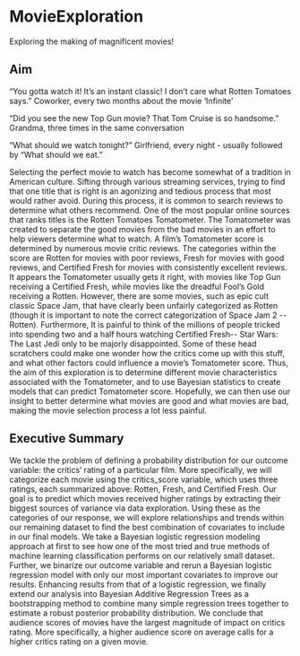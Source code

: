 # MovieExploration
Exploring the making of magnificent movies!

## Aim

“You gotta watch it! It’s an instant classic! I don’t care what Rotten Tomatoes says.”
 Coworker, every two months about the movie ‘Infinite’
 
“Did you see the new Top Gun movie? That Tom Cruise is so handsome.”
 Grandma, three times in the same conversation
 
“What should we watch tonight?”
 Girlfriend, every night - usually followed by “What should we eat.”
 
Selecting the perfect movie to watch has become somewhat of a tradition in American culture.
Sifting through various streaming services, trying to find that one title that is right is an agonizing
and tedious process that most would rather avoid. During this process, it is common to search
reviews to determine what others recommend. One of the most popular online sources that
ranks titles is the Rotten Tomatoes Tomatometer. The Tomatometer was created to separate
the good movies from the bad movies in an effort to help viewers determine what to watch. A
film’s Tomatometer score is determined by numerous movie critic reviews. The categories
within the score are Rotten for movies with poor reviews, Fresh for movies with good reviews,
and Certified Fresh for movies with consistently excellent reviews. It appears the Tomatometer
usually gets it right, with movies like Top Gun receiving a Certified Fresh, while movies like the
dreadful Fool’s Gold receiving a Rotten. However, there are some movies, such as epic cult
classic Space Jam, that have clearly been unfairly categorized as Rotten (though it is important
to note the correct categorization of Space Jam 2 -- Rotten). Furthermore, It is painful to think of
the millions of people tricked into spending two and a half hours watching Certified Fresh-- Star
Wars: The Last Jedi only to be majorly disappointed. Some of these head scratchers could
make one wonder how the critics come up with this stuff, and what other factors could influence
a movie’s Tomatometer score. Thus, the aim of this exploration is to determine different movie
characteristics associated with the Tomatometer, and to use Bayesian statistics to create
models that can predict Tomatometer score. Hopefully, we can then use our insight to better
determine what movies are good and what movies are bad, making the movie selection process
a lot less painful.

## Executive Summary
We tackle the problem of defining a probability distribution for our outcome variable: the critics’
rating of a particular film. More specifically, we will categorize each movie using the critics_score
variable, which uses three ratings, each summarized above: Rotten, Fresh, and Certified Fresh.
Our goal is to predict which movies received higher ratings by extracting their biggest sources of
variance via data exploration. Using these as the categories of our response, we will explore
relationships and trends within our remaining dataset to find the best combination of covariates
to include in our final models. We take a Bayesian logistic regression modeling approach at first
to see how one of the most tried and true methods of machine learning classification performs
on our relatively small dataset. Further, we binarize our outcome variable and rerun a Bayesian
logistic regression model with only our most important covariates to improve our results.
Enhancing results from that of a logistic regression, we finally extend our analysis into Bayesian
Additive Regression Trees as a bootstrapping method to combine many simple regression trees
together to estimate a robust posterior probability distribution. We conclude that audience
scores of movies have the largest magnitude of impact on critics rating. More specifically, a
higher audience score on average calls for a higher critics rating on a given movie.

